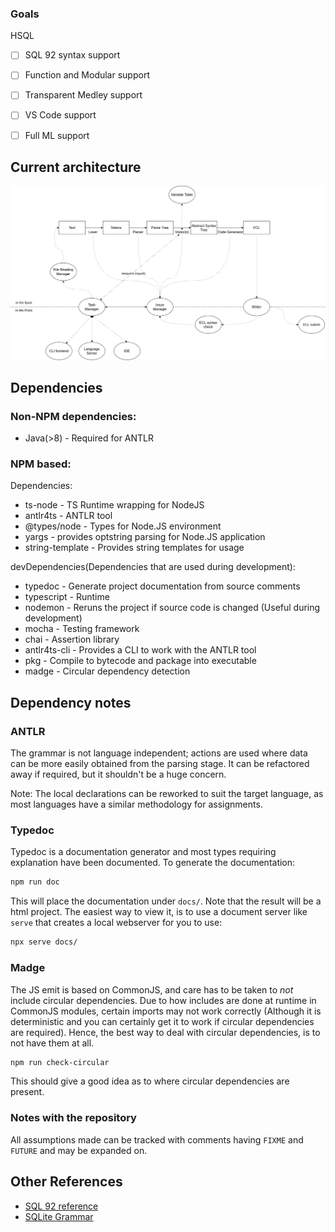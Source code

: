 

### Goals

HSQL
- [ ] SQL 92 syntax support
- [ ] Function and Modular support
- [ ] Transparent Medley support
- [ ] VS Code support
- [ ] Full ML support


## Current architecture

![Architecture](structure.drawio.png)

## Dependencies

### Non-NPM dependencies:

- Java(>8) - Required for ANTLR

### NPM based:

Dependencies:

- ts-node - TS Runtime wrapping for NodeJS
- antlr4ts - ANTLR tool
- @types/node - Types for Node.JS environment
- yargs - provides optstring parsing for Node.JS application
- string-template - Provides string templates for usage

devDependencies(Dependencies that are used during development):

- typedoc - Generate project documentation from source comments
- typescript - Runtime
- nodemon - Reruns the project if source code is changed (Useful during development)
- mocha - Testing framework
- chai - Assertion library
- antlr4ts-cli - Provides a CLI to work with the ANTLR tool
- pkg - Compile to bytecode and package into executable
- madge - Circular dependency detection 

## Dependency notes
### ANTLR

The grammar is not language independent; actions are used where data can be more easily obtained from the parsing stage. It can be refactored away if required, but it shouldn't be a huge concern. 

Note: The local declarations can be reworked to suit the target language, as most languages have a similar methodology for assignments.
### Typedoc

Typedoc is a documentation generator and most types requiring explanation have been documented.
To generate the documentation:

```sh
npm run doc
```

This will place the documentation under `docs/`.
Note that the result will be a html project. The easiest way to view it, is to use a document server like `serve` that creates a local webserver for you to use:

```sh
npx serve docs/
```
### Madge

The JS emit is based on CommonJS, and care has to be taken to *not* include circular dependencies. Due to how includes are done at runtime in CommonJS modules, certain imports may not work correctly (Although it is deterministic and you can certainly get it to work if circular dependencies are required). Hence, the best way to deal with circular dependencies, is to not have them at all. 
```sh
npm run check-circular
```
This should give a good idea as to where circular dependencies are present.

### Notes with the repository

All assumptions made can be tracked with comments having `FIXME` and `FUTURE` and may be expanded on.

## Other References
- [SQL 92 reference](http://www.contrib.andrew.cmu.edu/~shadow/sql/sql1992.txt)
- [SQLite Grammar](https://github.com/antlr/grammars-v4/blob/master/sql/sqlite/SQLiteParser.g4)
